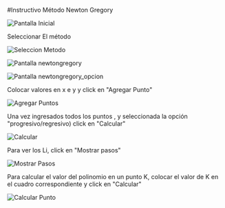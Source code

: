 #Instructivo Método Newton Gregory



![Pantalla Inicial](newtongregory/1_inicio.png "Pantalla Inicial")


Seleccionar El método


![Seleccion Metodo](newtongregory/2_elegir_metodo.png "Seleccion Metodo")

![Pantalla newtongregory](newtongregory/3a_pantalla_principal.png "Pantalla newtongregory")


![Pantalla newtongregory_opcion](newtongregory/3b_progresivo_regresivo.png "Pantalla newtongregory")



Colocar valores en x e y y click en "Agregar Punto"


![Agregar Puntos](newtongregory/4_agregar_puntos.png "Agregar Puntos")


Una vez ingresados todos los puntos , y seleccionada la opción "progresivo/regresivo) click en "Calcular"


![Calcular](newtongregory/5_calcular.png "Calcular")


Para ver los Li, click en "Mostrar pasos"


![Mostrar Pasos](newtongregory/6_mostrar_pasos.png "Mostrar Pasos")


Para calcular el valor del polinomio en un punto K, colocar el valor de K en el cuadro correspondiente y click en "Calcular"


![Calcular Punto](newtongregory/7_calcular_en_k.png "Calcular Punto")
